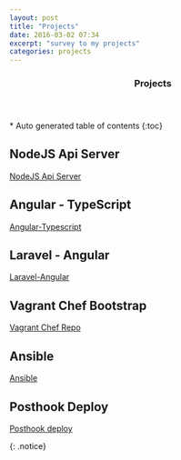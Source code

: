 ```yaml
---
layout: post
title: "Projects"
date: 2016-03-02 07:34
excerpt: "survey to my projects"
categories: projects
---
```


<section id="table-of-contents" class="toc">
  <header>
    <h3>Projects</h3>
  </header>
<div id="drawer" markdown="1">
*  Auto generated table of contents
{:toc}
</div>
</section><!-- /#table-of-contents -->

##  NodeJS Api Server
<i class="fa fa-fw fa-github"></i>[NodeJS Api Server][18181073]

  [18181073]: https://github.com/kmassada/node.git "https://github.com/kmassada/node.git"


##  Angular - TypeScript
<i class="fa fa-fw fa-github"></i>[Angular-Typescript][aa44ecc6]

  [aa44ecc6]: https://github.com/kmassada/angular-typescript.git "Angular Typescript"


##  Laravel - Angular
<i class="fa fa-fw fa-github"></i>[Laravel-Angular][cdade899]

  [cdade899]: https://github.com/kmassada/laravel-angular.git "laravel-angular"

## Vagrant Chef Bootstrap
<i class="fa fa-fw fa-github"></i>[Vagrant Chef Repo][c84d3bd4]

  [c84d3bd4]: https://github.com/kmassada/vagrant-chef-repo.git "vagrant-chef-repo"

##  Ansible
<i class="fa fa-fw fa-github"></i>[Ansible][b6adf7d2]

  [b6adf7d2]: https://github.com/kmassada/ansible.git "ansible"

##  Posthook Deploy
<i class="fa fa-fw fa-github"></i>[Posthook deploy][02efc193]

  [02efc193]: https://github.com/kmassada/githookdeploy.git "posthook-deploy"


{: .notice}
